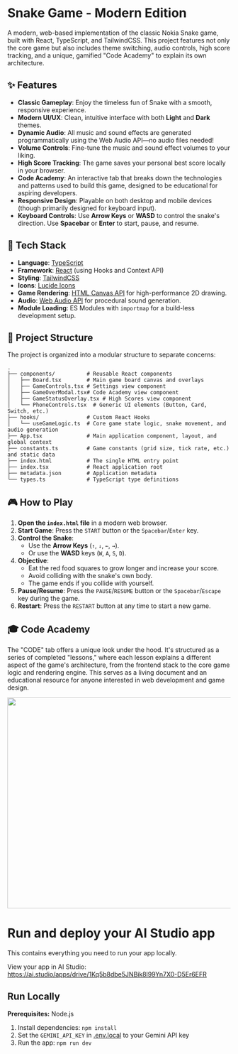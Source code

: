 # Snake Game - Modern Edition

A modern, web-based implementation of the classic Nokia Snake game, built with React, TypeScript, and TailwindCSS. This project features not only the core game but also includes theme switching, audio controls, high score tracking, and a unique, gamified "Code Academy" to explain its own architecture.

## ✨ Features

- **Classic Gameplay**: Enjoy the timeless fun of Snake with a smooth, responsive experience.
- **Modern UI/UX**: Clean, intuitive interface with both **Light** and **Dark** themes.
- **Dynamic Audio**: All music and sound effects are generated programmatically using the Web Audio API—no audio files needed!
- **Volume Controls**: Fine-tune the music and sound effect volumes to your liking.
- **High Score Tracking**: The game saves your personal best score locally in your browser.
- **Code Academy**: An interactive tab that breaks down the technologies and patterns used to build this game, designed to be educational for aspiring developers.
- **Responsive Design**: Playable on both desktop and mobile devices (though primarily designed for keyboard input).
- **Keyboard Controls**: Use **Arrow Keys** or **WASD** to control the snake's direction. Use **Spacebar** or **Enter** to start, pause, and resume.

## 🚀 Tech Stack

- **Language**: [TypeScript](https://www.typescriptlang.org/)
- **Framework**: [React](https://reactjs.org/) (using Hooks and Context API)
- **Styling**: [TailwindCSS](https://tailwindcss.com/)
- **Icons**: [Lucide Icons](https://lucide.dev/)
- **Game Rendering**: [HTML Canvas API](https://developer.mozilla.org/en-US/docs/Web/API/Canvas_API) for high-performance 2D drawing.
- **Audio**: [Web Audio API](https://developer.mozilla.org/en-US/docs/Web/API/Web_Audio_API) for procedural sound generation.
- **Module Loading**: ES Modules with `importmap` for a build-less development setup.

## 📁 Project Structure

The project is organized into a modular structure to separate concerns:

```
.
├── components/          # Reusable React components
│   ├── Board.tsx        # Main game board canvas and overlays
│   ├── GameControls.tsx # Settings view component
│   ├── GameOverModal.tsx# Code Academy view component
│   ├── GameStatusOverlay.tsx # High Scores view component
│   └── PhoneControls.tsx  # Generic UI elements (Button, Card, Switch, etc.)
├── hooks/               # Custom React Hooks
│   └── useGameLogic.ts  # Core game state logic, snake movement, and audio generation
├── App.tsx              # Main application component, layout, and global context
├── constants.ts         # Game constants (grid size, tick rate, etc.) and static data
├── index.html           # The single HTML entry point
├── index.tsx            # React application root
├── metadata.json        # Application metadata
└── types.ts             # TypeScript type definitions
```

## 🎮 How to Play

1.  **Open the `index.html` file** in a modern web browser.
2.  **Start Game**: Press the `START` button or the `Spacebar`/`Enter` key.
3.  **Control the Snake**:
    -   Use the **Arrow Keys** (`↑`, `↓`, `←`, `→`).
    -   Or use the **WASD** keys (`W`, `A`, `S`, `D`).
4.  **Objective**:
    -   Eat the red food squares to grow longer and increase your score.
    -   Avoid colliding with the snake's own body.
    -   The game ends if you collide with yourself.
5.  **Pause/Resume**: Press the `PAUSE`/`RESUME` button or the `Spacebar`/`Escape` key during the game.
6.  **Restart**: Press the `RESTART` button at any time to start a new game.

## 🎓 Code Academy

The "CODE" tab offers a unique look under the hood. It's structured as a series of completed "lessons," where each lesson explains a different aspect of the game's architecture, from the frontend stack to the core game logic and rendering engine. This serves as a living document and an educational resource for anyone interested in web development and game design.

<div align="center">
<img width="1200" height="475" alt="GHBanner" src="https://github.com/user-attachments/assets/0aa67016-6eaf-458a-adb2-6e31a0763ed6" />
</div>

# Run and deploy your AI Studio app

This contains everything you need to run your app locally.

View your app in AI Studio: https://ai.studio/apps/drive/1Kq5b8dbe5JNBik8l99Yn7X0-D5Er6EFR

## Run Locally

**Prerequisites:**  Node.js


1. Install dependencies:
   `npm install`
2. Set the `GEMINI_API_KEY` in [.env.local](.env.local) to your Gemini API key
3. Run the app:
   `npm run dev`
